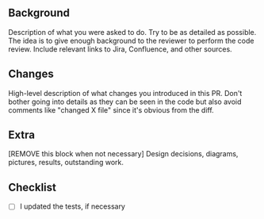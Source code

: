 ## Background

Description of what you were asked to do. Try to be as detailed as possible.
The idea is to give enough background to the reviewer to perform the code review.
Include relevant links to Jira, Confluence, and other sources.

## Changes

High-level description of what changes you introduced in this PR. Don't bother going into details as they can be seen in the code but also avoid comments like "changed X file" since it's obvious from the diff.

## Extra

[REMOVE this block when not necessary]
Design decisions, diagrams, pictures, results, outstanding work.

## Checklist

- [ ] I updated the tests, if necessary
